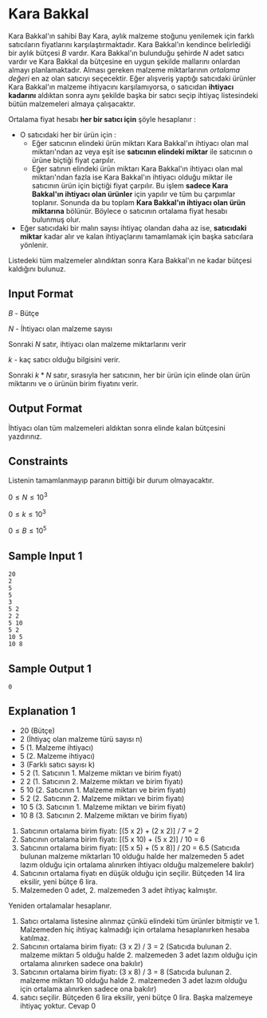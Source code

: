 # Kara Bakkal

Kara Bakkal'ın sahibi Bay Kara, aylık malzeme stoğunu yenilemek için farklı satıcıların fiyatlarını karşılaştırmaktadır. Kara Bakkal'ın kendince belirlediği bir aylık bütçesi $B$ vardır. Kara Bakkal'ın bulunduğu şehirde $N$ adet satıcı vardır ve Kara Bakkal da bütçesine en uygun şekilde mallarını onlardan almayı planlamaktadır. Alması gereken malzeme miktarlarının _ortalama değeri_ en az olan satıcıyı seçecektir. Eğer alışveriş yaptığı satıcıdaki ürünler Kara Bakkal'ın malzeme ihtiyacını karşılamıyorsa, o satıcıdan **ihtiyacı kadarını** aldıktan sonra aynı şekilde başka bir satıcı seçip ihtiyaç listesindeki bütün malzemeleri almaya çalışacaktır.

Ortalama fiyat hesabı **her bir satıcı için** şöyle hesaplanır :

-   O satıcıdaki her bir ürün için :
    -   Eğer satıcının elindeki ürün miktarı Kara Bakkal'ın ihtiyacı olan mal miktarı'ndan az veya eşit ise **satıcının elindeki miktar** ile satıcının o ürüne biçtiği fiyat çarpılır.
    -   Eğer satının elindeki ürün miktarı Kara Bakkal'ın ihtiyacı olan mal miktarı'ndan fazla ise Kara Bakkal'ın ihtiyacı olduğu miktar ile satıcının ürün için biçtiği fiyat çarpılır. Bu işlem **sadece Kara Bakkal'ın ihtiyacı olan ürünler** için yapılır ve tüm bu çarpımlar toplanır. Sonunda da bu toplam **Kara Bakkal'ın ihtiyacı olan ürün miktarına** bölünür. Böylece o satıcının ortalama fiyat hesabı bulunmuş olur.
-   Eğer satıcıdaki bir malın sayısı ihtiyaç olandan daha az ise, **satıcıdaki miktar** kadar alır ve kalan ihtiyaçlarını tamamlamak için başka satıcılara yönlenir.

Listedeki tüm malzemeler alındıktan sonra Kara Bakkal'ın ne kadar bütçesi kaldığını bulunuz.

## Input Format
$B$ - Bütçe

$N$ - İhtiyacı olan malzeme sayısı

Sonraki $N$ satır, ihtiyacı olan malzeme miktarlarını verir

$k$ - kaç satıcı olduğu bilgisini verir.

Sonraki $k * N$ satır, sırasıyla her satıcının, her bir ürün için elinde olan ürün miktarını ve o ürünün birim fiyatını verir.

## Output Format
İhtiyacı olan tüm malzemeleri aldıktan sonra elinde kalan bütçesini yazdırınız.

## Constraints
Listenin tamamlanmayıp paranın bittiği bir durum olmayacaktır.

$0 \le N \le 10^3$

$0 \le k \le 10^3$

$0 \le B \le 10^5$

## Sample Input 1

```
20
2
5
5
3
5 2
2 2
5 10
5 2
10 5
10 8
```

## Sample Output 1
```
0
```

## Explanation 1
-   20 (Bütçe)
-   2 (İhtiyaç olan malzeme türü sayısı n)
-   5 (1. Malzeme ihtiyacı)
-   5 (2. Malzeme ihtiyacı)
-   3 (Farklı satıcı sayısı k)
-   5 2 (1. Satıcının 1. Malzeme miktarı ve birim fiyatı)
-   2 2 (1. Satıcının 2. Malzeme miktarı ve birim fiyatı)
-   5 10 (2. Satıcının 1. Malzeme miktarı ve birim fiyatı)
-   5 2 (2. Satıcının 2. Malzeme miktarı ve birim fiyatı)
-   10 5 (3. Satıcının 1. Malzeme miktarı ve birim fiyatı)
-   10 8 (3. Satıcının 2. Malzeme miktarı ve birim fiyatı)

1.  Satıcının ortalama birim fiyatı: \[(5 x 2) + (2 x 2)\] / 7 = 2
2.  Satıcının ortalama birim fiyatı: \[(5 x 10) + (5 x 2)\] / 10 = 6
3.  Satıcının ortalama birim fiyatı: \[(5 x 5) + (5 x 8)\] / 20 = 6.5 (Satıcıda bulunan malzeme miktarları 10 olduğu halde her malzemeden 5 adet lazım olduğu için ortalama alınırken ihtiyacı olduğu malzemelere bakılır)
4.  Satıcının ortalama fiyatı en düşük olduğu için seçilir. Bütçeden 14 lira eksilir, yeni bütçe 6 lira.
5.  Malzemeden 0 adet, 2. malzemeden 3 adet ihtiyaç kalmıştır.
    
Yeniden ortalamalar hesaplanır.

1.  Satıcı ortalama listesine alınmaz çünkü elindeki tüm ürünler bitmiştir ve 1. Malzemeden hiç ihtiyaç kalmadığı için ortalama hesaplanırken hesaba katılmaz.
2.  Satıcının ortalama birim fiyatı: (3 x 2) / 3 = 2 (Satıcıda bulunan 2. malzeme miktarı 5 olduğu halde 2. malzemeden 3 adet lazım olduğu için ortalama alınırken sadece ona bakılır)
3.  Satıcının ortalama birim fiyatı: (3 x 8) / 3 = 8 (Satıcıda bulunan 2. malzeme miktarı 10 olduğu halde 2. malzemeden 3 adet lazım olduğu için ortalama alınırken sadece ona bakılır)
4.  satıcı seçilir. Bütçeden 6 lira eksilir, yeni bütçe 0 lira. Başka malzemeye ihtiyaç yoktur. Cevap 0